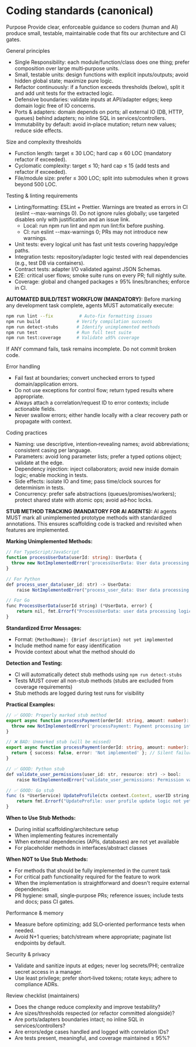 # Coding standards (canonical)

Purpose
Provide clear, enforceable guidance so coders (human and AI) produce small, testable, maintainable code that fits our architecture and CI gates.

General principles
- Single Responsibility: each module/function/class does one thing; prefer composition over large multi‑purpose units.
- Small, testable units: design functions with explicit inputs/outputs; avoid hidden global state; maximize pure logic.
- Refactor continuously: if a function exceeds thresholds (below), split it and add unit tests for the extracted logic.
- Defensive boundaries: validate inputs at API/adapter edges; keep domain logic free of IO concerns.
- Ports & adapters: domain depends on ports; all external IO (DB, HTTP, queues) behind adapters; no inline SQL in services/controllers.
- Immutability by default: avoid in‑place mutation; return new values; reduce side effects.

Size and complexity thresholds
- Function length: target ≤ 30 LOC; hard cap ≤ 60 LOC (mandatory refactor if exceeded).
- Cyclomatic complexity: target ≤ 10; hard cap ≤ 15 (add tests and refactor if exceeded).
- File/module size: prefer ≤ 300 LOC; split into submodules when it grows beyond 500 LOC.

Testing & linting requirements
- Linting/formatting: ESLint + Prettier. Warnings are treated as errors in CI (eslint --max-warnings 0). Do not ignore rules globally; use targeted disables only with justification and an issue link.
  - Local: run npm run lint and npm run lint:fix before pushing.
  - CI: run eslint --max-warnings 0; PRs may not introduce new warnings.
- Unit tests: every logical unit has fast unit tests covering happy/edge paths.
- Integration tests: repository/adapter logic tested with real dependencies (e.g., test DB via containers).
- Contract tests: adapter I/O validated against JSON Schemas.
- E2E: critical user flows; smoke suite runs on every PR; full nightly suite.
- Coverage: global and changed packages ≥ 95% lines/branches; enforce in CI.

**AUTOMATED BUILD/TEST WORKFLOW (MANDATORY):**
Before marking any development task complete, agents MUST automatically execute:
```bash
npm run lint --fix          # Auto-fix formatting issues
npm run build              # Verify compilation succeeds  
npm run detect-stubs       # Identify unimplemented methods
npm run test               # Run full test suite
npm run test:coverage      # Validate ≥95% coverage
```
If ANY command fails, task remains incomplete. Do not commit broken code.

Error handling
- Fail fast at boundaries; convert unchecked errors to typed domain/application errors.
- Do not use exceptions for control flow; return typed results where appropriate.
- Always attach a correlation/request ID to error contexts; include actionable fields.
- Never swallow errors; either handle locally with a clear recovery path or propagate with context.

Coding practices
- Naming: use descriptive, intention‑revealing names; avoid abbreviations; consistent casing per language.
- Parameters: avoid long parameter lists; prefer a typed options object; validate at the edge.
- Dependency injection: inject collaborators; avoid new inside domain logic; enable mocking in tests.
- Side effects: isolate IO and time; pass time/clock sources for determinism in tests.
- Concurrency: prefer safe abstractions (queues/promises/workers); protect shared state with atomic ops; avoid ad‑hoc locks.

**STUB METHOD TRACKING (MANDATORY FOR AI AGENTS):**
AI agents MUST mark all unimplemented prototype methods with standardized annotations. This ensures scaffolding code is tracked and revisited when features are implemented.

**Marking Unimplemented Methods:**
```typescript
// For TypeScript/JavaScript
function processUserData(userId: string): UserData {
  throw new NotImplementedError('processUserData: User data processing logic not yet implemented');
}

// For Python
def process_user_data(user_id: str) -> UserData:
    raise NotImplementedError("process_user_data: User data processing logic not yet implemented")

// For Go
func ProcessUserData(userId string) (*UserData, error) {
    return nil, fmt.Errorf("ProcessUserData: user data processing logic not yet implemented")
}
```

**Standardized Error Messages:**
- Format: `{MethodName}: {Brief description} not yet implemented`
- Include method name for easy identification
- Provide context about what the method should do

**Detection and Testing:**
- CI will automatically detect stub methods using `npm run detect-stubs`
- Tests MUST cover all non-stub methods (stubs are excluded from coverage requirements)
- Stub methods are logged during test runs for visibility

**Practical Examples:**

```typescript
// ✅ GOOD: Properly marked stub method
export async function processPayment(orderId: string, amount: number): Promise<PaymentResult> {
  throw new NotImplementedError('processPayment: Payment processing integration not yet implemented - requires Stripe/PayPal setup');
}

// ❌ BAD: Unmarked stub (will be missed)
export async function processPayment(orderId: string, amount: number): Promise<PaymentResult> {
  return { success: false, error: 'Not implemented' }; // Silent failure
}

// ✅ GOOD: Python stub
def validate_user_permissions(user_id: str, resource: str) -> bool:
    raise NotImplementedError("validate_user_permissions: Permission validation logic not yet implemented - requires role-based access control")

// ✅ GOOD: Go stub
func (s *UserService) UpdateProfile(ctx context.Context, userID string, updates UserUpdates) error {
    return fmt.Errorf("UpdateProfile: user profile update logic not yet implemented - requires database schema changes")
}
```

**When to Use Stub Methods:**
- During initial scaffolding/architecture setup
- When implementing features incrementally
- When external dependencies (APIs, databases) are not yet available
- For placeholder methods in interfaces/abstract classes

**When NOT to Use Stub Methods:**
- For methods that should be fully implemented in the current task
- For critical path functionality required for the feature to work
- When the implementation is straightforward and doesn't require external dependencies
- PR hygiene: small, single‑purpose PRs; reference issues; include tests and docs; pass CI gates.

Performance & memory
- Measure before optimizing; add SLO‑oriented performance tests when needed.
- Avoid N+1 queries; batch/stream where appropriate; paginate list endpoints by default.

Security & privacy
- Validate and sanitize inputs at edges; never log secrets/PHI; centralize secret access in a manager.
- Use least privilege; prefer short‑lived tokens; rotate keys; adhere to compliance ADRs.

Review checklist (maintainers)
- Does the change reduce complexity and improve testability?
- Are sizes/thresholds respected (or refactor committed alongside)?
- Are ports/adapters boundaries intact; no inline SQL in services/controllers?
- Are errors/edge cases handled and logged with correlation IDs?
- Are tests present, meaningful, and coverage maintained ≥ 95%?

